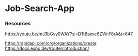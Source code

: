 # Job-Search-App

### Resources
https://youtu.be/mJ3bGvy0WAY?si=DTt8aevc6ZWnF8rA&t=847 

https://rapidapi.com/org/organizations/create
https://docs.expo.dev/router/introduction/
